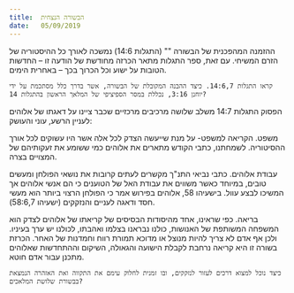 ```yaml
---
title:  הבשורה הנצחית
date:   05/09/2019
---
```


ההזמנה המהפכנית של הבשורה "" (התגלות 14:6) נמשכה לאורך כל ההיסטוריה של הזרם המשיחי. עם זאת, ספר התגלות מתאר הכרזה מחודשת של הודעה זו – החדשות הטובות על ישוע וכל הכרוך בכך – באחרית הימים. 

`קראו התגלות 14:6,7. כיצד ההבנה המקובלת של הבשורה, אשר בדרך כלל מסתכמת על ידי יוחנן 3:16, נכללת במסר הספיציפי של המלאך הראשון בהתגלות 14?`

הפסוק התגלות 14:7 משלב שלושה מרכיבים מרכזיים שכבר ציינו על דאגתו של אלוהים לעניין הרשע, עוני והעושק:

משפט. הקריאה למשפט- על מנת שייעשה הצדק לכל אלה אשר היו עשוקים לכל אורך ההסיטוריה. לשמחתנו, כתבי הקודש מתארים את אלוהים כמי ששומע את זעקותיהם של המצויים בצרה. 

עבודת אלוהים. כתבי נביאי התנ"ך מקשרים לעתים קרובות את נושאי הפולחן ומעשים טובים, במיוחד כאשר משווים את עבודת האל של הטוענים כי הם אנשי אלוהים אך המשיכו לבצע עוול. בישעיהו 58, אלוהים בפירוש אמר כי הפולחן הרצוי ביותר הוא מעשי חסד ודאגה לעניים והנזקקים (ישעיהו 58:6,7). 

בריאה. כפי שראינו, אחד מהיסודות הבסיסים של קריאתו של אלוהים לצדק הוא המשפחה המשותפת של האנושות, כולנו נבראנו בצלמו ואהבתו, לכולנו יש ערך בעיניו. ולכן אף אדם לא צריך להיות מנוצל או מדוכא תמורת רווח וחמדנות של האחר. הכרזת בשורה זו היא קריאה נרחבת לקבלת הישועה והגאולה, השיקום וההתחדשות שאלוהים מתכנן עבור אדם חוטא. 

`כיצד נוכל למצוא דרכים לעזור לנזקקים, ובו זמנית לחלוק עימם את התקווה ואת האזהרה הנמצאת בבשורת שלושת המלאכים?`
